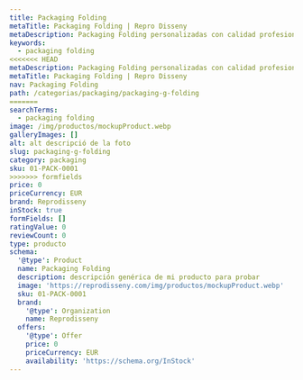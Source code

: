 ```yaml
---
title: Packaging Folding
metaTitle: Packaging Folding | Repro Disseny
metaDescription: Packaging Folding personalizadas con calidad profesional en Cataluña.
keywords:
  - packaging folding
<<<<<<< HEAD
metaDescription: Packaging Folding personalizadas con calidad profesional en Cataluña.
metaTitle: Packaging Folding | Repro Disseny
nav: Packaging Folding
path: /categorias/packaging/packaging-g-folding
=======
searchTerms:
  - packaging folding
image: /img/productos/mockupProduct.webp
galleryImages: []
alt: alt descripció de la foto
slug: packaging-g-folding
category: packaging
sku: 01-PACK-0001
>>>>>>> formfields
price: 0
priceCurrency: EUR
brand: Reprodisseny
inStock: true
formFields: []
ratingValue: 0
reviewCount: 0
type: producto
schema:
  '@type': Product
  name: Packaging Folding
  description: descripción genérica de mi producto para probar
  image: 'https://reprodisseny.com/img/productos/mockupProduct.webp'
  sku: 01-PACK-0001
  brand:
    '@type': Organization
    name: Reprodisseny
  offers:
    '@type': Offer
    price: 0
    priceCurrency: EUR
    availability: 'https://schema.org/InStock'
---
```


